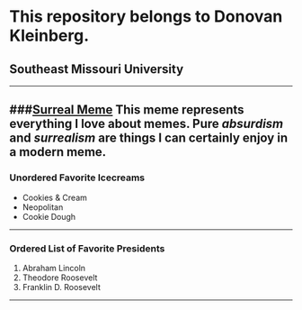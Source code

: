 # This repository belongs to Donovan Kleinberg.
## Southeast Missouri University
----
###[Surreal Meme](https://www.youtube.com/watch?v=akGpGA3jYek) 
This meme represents everything I love about **memes**. Pure *absurdism* and *surrealism* are things I can certainly enjoy in a modern meme.
----
### Unordered Favorite Icecreams
* Cookies & Cream 
* Neopolitan 
* Cookie Dough
----
### Ordered List of Favorite Presidents
1. Abraham Lincoln
2. Theodore Roosevelt
3. Franklin D. Roosevelt
----